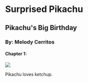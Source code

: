 # Surprised Pikachu
## Pikachu's Big Birthday
### By: Melody Cerritos

#### Chapter 1:

<img src="https://i.kym-cdn.com/entries/icons/original/000/027/475/Screen_Shot_2018-10-25_at_11.02.15_AM.png" />

Pikachu loves ketchup.
